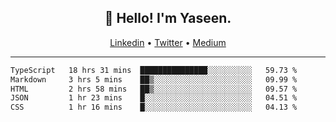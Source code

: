 <h2 align="center">👋 Hello! I'm Yaseen.</h2>
<p align="center">
  <a href="https://www.linkedin.com/in/yaseenkc/">Linkedin</a> •
  <a href="https://twitter.com/yaseeenkc">Twitter</a> •
  <a href="https://medium.com/@yaseen-kc">Medium</a>
</p>


<!--- 🔭 I’m currently working at []() as an  -->
<!--- - 💬 Ask me about **Javascript, React and Git** -->
<!--- - 📫 How to reach me: [@kc.yaseen](https://instagram.com/kc.yaseen) on Instagram -->
<!--- - ⚡ Fun fact: Big Fan of the :zap: emoji -->

-------

<!--START_SECTION:waka-->

```txt
TypeScript   18 hrs 31 mins  ███████████████░░░░░░░░░░   59.73 %
Markdown     3 hrs 5 mins    ██▒░░░░░░░░░░░░░░░░░░░░░░   09.99 %
HTML         2 hrs 58 mins   ██▒░░░░░░░░░░░░░░░░░░░░░░   09.57 %
JSON         1 hr 23 mins    █░░░░░░░░░░░░░░░░░░░░░░░░   04.51 %
CSS          1 hr 16 mins    █░░░░░░░░░░░░░░░░░░░░░░░░   04.13 %
```

<!--END_SECTION:waka-->
